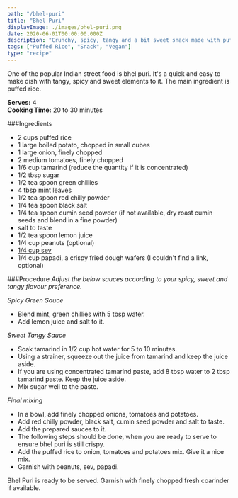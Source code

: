```yaml
---
path: "/bhel-puri"
title: "Bhel Puri"
displayImage: ./images/bhel-puri.png
date: 2020-06-01T00:00:00.000Z
description: "Crunchy, spicy, tangy and a bit sweet snack made with puffed rice."
tags: ["Puffed Rice", "Snack", "Vegan"]
type: "recipe"
---
```


One of the popular Indian street food is bhel puri. It's a quick and easy to make dish with tangy, spicy and sweet elements to it. The main ingredient is puffed rice.

**Serves:** 4\
**Cooking Time:** 20 to 30 minutes

###Ingredients
- 2 cups puffed rice
- 1 large boiled potato, chopped in small cubes
- 1 large onion, finely chopped
- 2 medium tomatoes, finely chopped
- 1/6 cup tamarind (reduce the quantity if it is concentrated)
- 1/2 tbsp sugar
- 1/2 tea spoon green chillies
- 4 tbsp mint leaves
- 1/2 tea spoon red chilly powder
- 1/4 tea spoon black salt
- 1/4 tea spoon cumin seed powder (if not available, dry roast cumin seeds and blend in a fine powder)
- salt to taste
- 1/2 tea spoon lemon juice
- 1/4 cup peanuts (optional)
- <a href="https://en.wikipedia.org/wiki/Sev_(food)" target="_blank" rel="noopener noreferrer" class="link" > 1/4 cup sev </a>
- 1/4 cup papadi, a crispy fried dough wafers (I couldn't find a link, optional)



###Procedure
*Adjust the below sauces according to your spicy, sweet and tangy flavour preference.*

*Spicy Green Sauce*
- Blend mint, green chillies with 5 tbsp water.
- Add lemon juice and salt to it.

*Sweet Tangy Sauce*
- Soak tamarind in 1/2 cup hot water for 5 to 10 minutes. 
- Using a strainer, squeeze out the juice from tamarind and keep the juice aside. 
- If you are using concentrated tamarind paste, add 8 tbsp water to 2 tbsp tamarind paste. Keep the juice aside. 
- Mix sugar well to the paste.

*Final mixing*
- In a bowl, add finely chopped onions, tomatoes and potatoes. 
- Add red chilly powder, black salt, cumin seed powder and salt to taste. 
- Add the prepared sauces to it. 
- The following steps should be done, when you are ready to serve to ensure bhel puri is still crispy. 
- Add the puffed rice to onion, tomatoes and potatoes mix. Give it a nice mix.
- Garnish with peanuts, sev, papadi.

Bhel Puri is ready to be served. Garnish with finely chopped fresh coarinder if available.